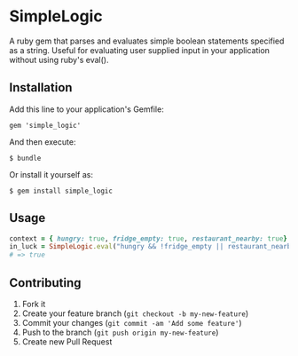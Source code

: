 # SimpleLogic

A ruby gem that parses and evaluates simple boolean statements specified as a string.  Useful for evaluating user supplied input in your application without using ruby's eval().

## Installation

Add this line to your application's Gemfile:

    gem 'simple_logic'

And then execute:

    $ bundle

Or install it yourself as:

    $ gem install simple_logic

## Usage

```ruby
context = { hungry: true, fridge_empty: true, restaurant_nearby: true}
in_luck = SimpleLogic.eval("hungry && !fridge_empty || restaurant_nearby", context)
# => true
```

## Contributing

1. Fork it
2. Create your feature branch (`git checkout -b my-new-feature`)
3. Commit your changes (`git commit -am 'Add some feature'`)
4. Push to the branch (`git push origin my-new-feature`)
5. Create new Pull Request
